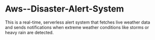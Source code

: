 # Aws--Disaster-Alert-System
This is a real-time, serverless alert system that fetches live weather data and sends notifications when extreme weather conditions like storms or heavy rain are detected.

